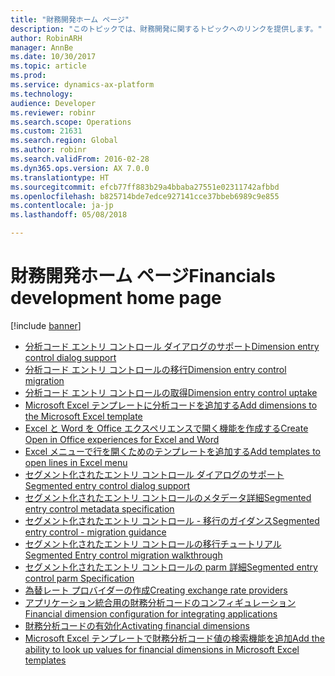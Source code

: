 ```yaml
---
title: "財務開発ホーム ページ"
description: "このトピックでは、財務開発に関するトピックへのリンクを提供します。"
author: RobinARH
manager: AnnBe
ms.date: 10/30/2017
ms.topic: article
ms.prod: 
ms.service: dynamics-ax-platform
ms.technology: 
audience: Developer
ms.reviewer: robinr
ms.search.scope: Operations
ms.custom: 21631
ms.search.region: Global
ms.author: robinr
ms.search.validFrom: 2016-02-28
ms.dyn365.ops.version: AX 7.0.0
ms.translationtype: HT
ms.sourcegitcommit: efcb77ff883b29a4bbaba27551e02311742afbbd
ms.openlocfilehash: b825714bde7edce927141cce37bbeb6989c9e855
ms.contentlocale: ja-jp
ms.lasthandoff: 05/08/2018

---
```


# <a name="financials-development-home-page"></a><span data-ttu-id="c8c12-103">財務開発ホーム ページ</span><span class="sxs-lookup"><span data-stu-id="c8c12-103">Financials development home page</span></span>

[!include [banner](../includes/banner.md)]

- [<span data-ttu-id="c8c12-104">分析コード エントリ コントロール ダイアログのサポート</span><span class="sxs-lookup"><span data-stu-id="c8c12-104">Dimension entry control dialog support</span></span>](../financial/dimension-entry-control-dialog-support.md)
- [<span data-ttu-id="c8c12-105">分析コード エントリ コントロールの移行</span><span class="sxs-lookup"><span data-stu-id="c8c12-105">Dimension entry control migration</span></span>](../financial/dimension-entry-control-migration.md)
- [<span data-ttu-id="c8c12-106">分析コード エントリ コントロールの取得</span><span class="sxs-lookup"><span data-stu-id="c8c12-106">Dimension entry control uptake</span></span>](../financial/dimension-entry-control-uptake.md)
- [<span data-ttu-id="c8c12-107">Microsoft Excel テンプレートに分析コードを追加する</span><span class="sxs-lookup"><span data-stu-id="c8c12-107">Add dimensions to the Microsoft Excel template</span></span>](../financial/dimensions-overview.md)
- [<span data-ttu-id="c8c12-108">Excel と Word を Office エクスペリエンスで開く機能を作成する</span><span class="sxs-lookup"><span data-stu-id="c8c12-108">Create Open in Office experiences for Excel and Word</span></span>](../office-integration/office-integration-edit-excel.md)
- [<span data-ttu-id="c8c12-109">Excel メニューで行を開くためのテンプレートを追加する</span><span class="sxs-lookup"><span data-stu-id="c8c12-109">Add templates to open lines in Excel menu</span></span>](../user-interface/add-templates-open-lines-excel-menu.md)
- [<span data-ttu-id="c8c12-110">セグメント化されたエントリ コントロール ダイアログのサポート</span><span class="sxs-lookup"><span data-stu-id="c8c12-110">Segmented entry control dialog support</span></span>](../financial/segmented-entry-control-dialog-support.md)
- [<span data-ttu-id="c8c12-111">セグメント化されたエントリ コントロールのメタデータ詳細</span><span class="sxs-lookup"><span data-stu-id="c8c12-111">Segmented entry control metadata specification</span></span>](../financial/segmented-entry-control-metadata-specification.md)
- [<span data-ttu-id="c8c12-112">セグメント化されたエントリ コントロール - 移行のガイダンス</span><span class="sxs-lookup"><span data-stu-id="c8c12-112">Segmented entry control - migration guidance</span></span>](../financial/segmented-entry-control-migration-guidance.md)
- [<span data-ttu-id="c8c12-113">セグメント化されたエントリ コントロールの移行チュートリアル</span><span class="sxs-lookup"><span data-stu-id="c8c12-113">Segmented Entry control migration walkthrough</span></span>](../financial/segmented-entry-control-conversion.md)
- [<span data-ttu-id="c8c12-114">セグメント化されたエントリ コントロールの parm 詳細</span><span class="sxs-lookup"><span data-stu-id="c8c12-114">Segmented entry control parm Specification</span></span>](../financial/segmented-entry-control-parm-method-specification.md)
- [<span data-ttu-id="c8c12-115">為替レート プロバイダーの作成</span><span class="sxs-lookup"><span data-stu-id="c8c12-115">Creating exchange rate providers</span></span>](../financial/create-exchange-rate-providers.md)
- [<span data-ttu-id="c8c12-116">アプリケーション統合用の財務分析コードのコンフィギュレーション</span><span class="sxs-lookup"><span data-stu-id="c8c12-116">Financial dimension configuration for integrating applications</span></span>](../financial/financial-dimension-configuration-integration.md)
- [<span data-ttu-id="c8c12-117">財務分析コードの有効化</span><span class="sxs-lookup"><span data-stu-id="c8c12-117">Activating financial dimensions</span></span>](../financial/activate-financial-dimensions.md)
- [<span data-ttu-id="c8c12-118">Microsoft Excel テンプレートで財務分析コード値の検索機能を追加</span><span class="sxs-lookup"><span data-stu-id="c8c12-118">Add the ability to look up values for financial dimensions in Microsoft Excel templates</span></span>](../financial/add-dimensions-excel-templates.md)

